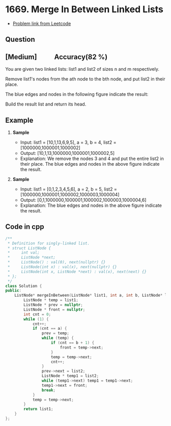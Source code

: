 # 1669. Merge In Between Linked Lists
- [Problem link from Leetcode](https://leetcode.com/problems/merge-in-between-linked-lists/description/?envType=problem-list-v2&envId=linked-list)
## Question
## [Medium] &nbsp;&nbsp;&nbsp;&nbsp;&nbsp;&nbsp;&nbsp;&nbsp;&nbsp; Accuracy(82 %)
You are given two linked lists: list1 and list2 of sizes n and m respectively.

Remove list1's nodes from the ath node to the bth node, and put list2 in their place.

The blue edges and nodes in the following figure indicate the result:

Build the result list and return its head.
## Example
1. **Sample**<br>

    - Input: list1 = [10,1,13,6,9,5], a = 3, b = 4, list2 = [1000000,1000001,1000002]
    - Output: [10,1,13,1000000,1000001,1000002,5]
    - Explanation: We remove the nodes 3 and 4 and put the entire list2 in their place. The blue edges and nodes in the above figure indicate the result.

2. **Sample**<br>

    - Input: list1 = [0,1,2,3,4,5,6], a = 2, b = 5, list2 = [1000000,1000001,1000002,1000003,1000004]
    - Output: [0,1,1000000,1000001,1000002,1000003,1000004,6]
    - Explanation: The blue edges and nodes in the above figure indicate the result.
## Code in cpp
```cpp
/**
 * Definition for singly-linked list.
 * struct ListNode {
 *     int val;
 *     ListNode *next;
 *     ListNode() : val(0), next(nullptr) {}
 *     ListNode(int x) : val(x), next(nullptr) {}
 *     ListNode(int x, ListNode *next) : val(x), next(next) {}
 * };
 */
class Solution {
public:
    ListNode* mergeInBetween(ListNode* list1, int a, int b, ListNode* list2) {
        ListNode * temp = list1;
        ListNode * prev = nullptr;
        ListNode * front = nullptr;
        int cnt = 0;
        while (1) {
            cnt++;
            if (cnt == a) {
                prev = temp;
                while (temp) {
                    if (cnt == b + 1) {
                        front = temp->next;
                    }
                    temp = temp->next;
                    cnt++;
                }
                prev->next = list2;
                ListNode * temp1 = list2;
                while (temp1->next) temp1 = temp1->next;
                temp1->next = front;
                break;
            }
            temp = temp->next;
        }
        return list1;
    }
};
```
